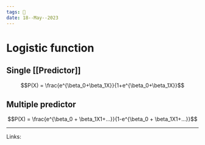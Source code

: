 ```yaml
---
tags: 🌱
date: 18--May--2023
---
```


# Logistic function
## Single [[Predictor]]
$$P(X) = \frac{e^{\beta_0+\beta_1X}}{1+e^{\beta_0+\beta_1X}}$$
## Multiple predictor
$$P(X) = \frac{e^{\beta_0 + \beta_1X1+...}}{1-e^{\beta_0 + \beta_1X1+...}}$$

---
Links: 
